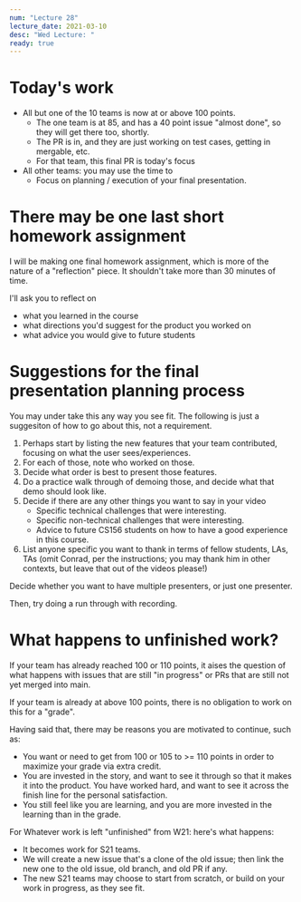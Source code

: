 ```yaml
---
num: "Lecture 28"
lecture_date: 2021-03-10
desc: "Wed Lecture: "
ready: true
---
```


# Today's work

* All but one of the 10 teams is now at or above 100 points.
  - The one team is at 85, and has a 40 point issue "almost done", so they will get there too, shortly.
  - The PR is in, and they are just working on test cases, getting in mergable, etc.
  - For that team, this final PR is today's focus
* All other teams: you may use the time to 
  - Focus on planning / execution of your final presentation.

# There may be one last short homework assignment

I will be making one final homework assignment, which is more of the nature of a "reflection" piece.   It shouldn't take more than 30 minutes of time.

I'll ask you to reflect on 
- what you learned in the course
- what directions you'd suggest for the product you worked on
- what advice you would give to future students
  
# Suggestions for the final presentation planning process

You may under take this any way you see fit.   The following is just a suggesiton of how to go about this, not a requirement.

1.  Perhaps start by listing the new features that your team contributed, focusing on what the user sees/experiences.
2.  For each of those, note who worked on those.
3.  Decide what order is best to present those features.
4.  Do a practice walk through of demoing those, and decide what that demo should look like.
5.  Decide if there are any other things you want to say in your video
    - Specific technical challenges that were interesting.
    - Specific non-technical challenges that were interesting.
    - Advice to future CS156 students on how to have a good experience in this course.
6.  List anyone specific you want to thank in terms of fellow students, LAs, TAs (omit Conrad, per the instructions; you may thank him in other contexts, but leave that out of the videos please!)

Decide whether you want to have multiple presenters, or just one presenter.

Then, try doing a run through with recording.   

# What happens to unfinished work?

If your team has already reached 100 or 110 points, it aises the question of what happens with issues that are still "in progress" or PRs that are still not yet merged into main.

If your team is already at above 100 points, there is no obligation to work on this for a "grade".

Having said that, there may be reasons you are motivated to continue, such as:
* You want or need to get from 100 or 105 to  >= 110 points in order to maximize your grade via extra credit.
* You are invested in the story, and want to see it through so that it makes it into the product.   You have worked hard, and want to see it across the finish line for the personal satisfaction.
* You still feel like you are learning, and you are more invested in the learning than in the grade.

For Whatever work is left "unfinished" from W21:  here's what happens:
* It becomes work for S21 teams.
* We will create a new issue that's a clone of the old issue; then link the new one to the old issue, old branch, and old PR if any.
* The new S21 teams may choose to start from scratch, or build on your work in progress, as they see fit.
